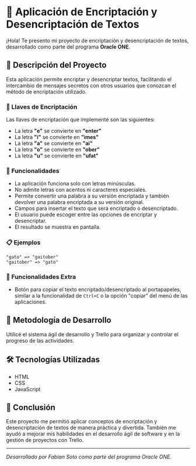 # 🔐 Aplicación de Encriptación y Desencriptación de Textos

¡Hola! Te presento mi proyecto de encriptación y desencriptación de textos, desarrollado como parte del programa **Oracle ONE**.

## 📜 Descripción del Proyecto

Esta aplicación permite encriptar y desencriptar textos, facilitando el intercambio de mensajes secretos con otros usuarios que conozcan el método de encriptación utilizado.

### 🔑 Llaves de Encriptación

Las llaves de encriptación que implementé son las siguientes:

- La letra **"e"** se convierte en **"enter"**
- La letra **"i"** se convierte en **"imes"**
- La letra **"a"** se convierte en **"ai"**
- La letra **"o"** se convierte en **"ober"**
- La letra **"u"** se convierte en **"ufat"**

### 🎯 Funcionalidades

- La aplicación funciona solo con letras minúsculas.
- No admite letras con acentos ni caracteres especiales.
- Permite convertir una palabra a su versión encriptada y también devolver una palabra encriptada a su versión original.
- Campos para insertar el texto que será encriptado o desencriptado.
- El usuario puede escoger entre las opciones de encriptar y desencriptar.
- El resultado se muestra en pantalla.

### 📋 Ejemplos

```plaintext
"gato" => "gaitober"
"gaitober" => "gato"
```

### 🌟 Funcionalidades Extra

- Botón para copiar el texto encriptado/desencriptado al portapapeles, similar a la funcionalidad de `Ctrl+C` o la opción "copiar" del menú de las aplicaciones.

## 🚀 Metodología de Desarrollo

Utilicé el sistema ágil de desarrollo y Trello para organizar y controlar el progreso de las actividades.

## 🛠️ Tecnologías Utilizadas

- HTML
- CSS
- JavaScript

## 📝 Conclusión

Este proyecto me permitió aplicar conceptos de encriptación y desencriptación de textos de manera práctica y divertida. También me ayudó a mejorar mis habilidades en el desarrollo ágil de software y en la gestión de proyectos con Trello.

---

*Desarrollado por Fabian Soto como parte del programa Oracle ONE.*

